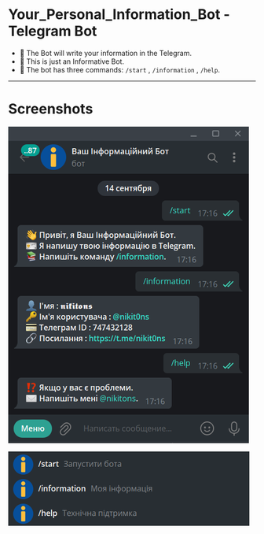 # Your_Personal_Information_Bot - Telegram Bot

- :pencil: The Bot will write your information in the Telegram.
- :pushpin: This is just an Informative Bot.
- :open_file_folder: The bot has three commands: `/start` , `/information` , `/help`.

---

# Screenshots
 
 ![Your_Personal_Information_Bot](https://github.com/nikit0ns/Screenshots/blob/312add0f2aec6922a3d75a4f2925d3f7a8081f35/Your_Personal_Information_Bot.png)
 
 ![Your_Personal_Information_Bot_Commands](https://github.com/nikit0ns/Screenshots/blob/312add0f2aec6922a3d75a4f2925d3f7a8081f35/Your_Personal_Information_Bot_Commands.png)
